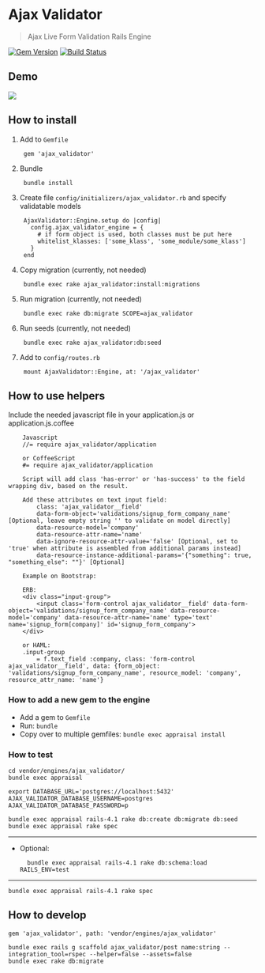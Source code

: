 # Ajax Validator

> Ajax Live Form Validation Rails Engine

[![Gem Version](https://badge.fury.io/rb/ajax_validator.svg)](https://badge.fury.io/rb/ajax_validator)
[![Build Status](https://travis-ci.org/efigence/ajax_validator.svg?branch=master)](http://travis-ci.org/efigence/ajax_validator)

## Demo

![](https://cloud.githubusercontent.com/assets/34706/13599661/79374eba-e524-11e5-8e1b-e6f77891958d.gif)

## How to install

1. Add to `Gemfile`

        gem 'ajax_validator'
2. Bundle

        bundle install
3. Create file `config/initializers/ajax_validator.rb` and specify validatable models

        AjaxValidator::Engine.setup do |config|
          config.ajax_validator_engine = {
            # if form object is used, both classes must be put here
            whitelist_klasses: ['some_klass', 'some_module/some_klass']
          }
        end
4. Copy migration (currently, not needed)

        bundle exec rake ajax_validator:install:migrations
5. Run migration (currently, not needed)

        bundle exec rake db:migrate SCOPE=ajax_validator
6. Run seeds (currently, not needed)

        bundle exec rake ajax_validator:db:seed
7. Add to `config/routes.rb`

        mount AjaxValidator::Engine, at: '/ajax_validator'

## How to use helpers

Include the needed javascript file in your application.js or application.js.coffee

        Javascript
        //= require ajax_validator/application

        or CoffeeScript
        #= require ajax_validator/application

        Script will add class 'has-error' or 'has-success' to the field wrapping div, based on the result.

        Add these attributes on text input field:
            class: 'ajax_validator__field'
            data-form-object='validations/signup_form_company_name' [Optional, leave empty string '' to validate on model directly]
            data-resource-model='company'
            data-resource-attr-name='name'
            data-ignore-resource-attr-value='false' [Optional, set to 'true' when attribute is assembled from additional params instead]
            data-resource-instance-additional-params='{"something": true, "something_else": ""}' [Optional]

        Example on Bootstrap:

        ERB:
        <div class="input-group">
            <input class='form-control ajax_validator__field' data-form-object='validations/signup_form_company_name' data-resource-model='company' data-resource-attr-name='name' type='text' name='signup_form[company]' id='signup_form_company'>
        </div>

        or HAML:
        .input-group
            = f.text_field :company, class: 'form-control ajax_validator__field', data: {form_object: 'validations/signup_form_company_name', resource_model: 'company', resource_attr_name: 'name'}

### How to add a new gem to the engine
- Add a gem to `Gemfile`
- Run: `bundle`
- Copy over to multiple gemfiles: `bundle exec appraisal install`

### How to test
    cd vendor/engines/ajax_validator/
    bundle exec appraisal

    export DATABASE_URL='postgres://localhost:5432' AJAX_VALIDATOR_DATABASE_USERNAME=postgres AJAX_VALIDATOR_DATABASE_PASSWORD=p

    bundle exec appraisal rails-4.1 rake db:create db:migrate db:seed
    bundle exec appraisal rake spec
---
- Optional:

        bundle exec appraisal rails-4.1 rake db:schema:load RAILS_ENV=test
---

    bundle exec appraisal rails-4.1 rake spec

## How to develop
    gem 'ajax_validator', path: 'vendor/engines/ajax_validator'

    bundle exec rails g scaffold ajax_validator/post name:string --integration_tool=rspec --helper=false --assets=false
    bundle exec rake db:migrate